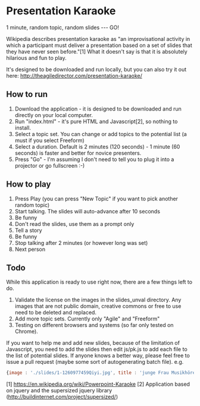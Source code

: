 # Presentation Karaoke
1 minute, random topic, random slides --- GO!

Wikipedia describes presentation karaoke as "an improvisational activity in which a participant must deliver a presentation based on a set of slides that they have never seen before."[1] What it doesn't say is that it is absolutely hilarious and fun to play.

It's designed to be downloaded and run locally, but you can also try it out here: http://theagiledirector.com/presentation-karaoke/

## How to run
1. Download the application - it is designed to be downloaded and run directly on your local computer. 
2. Run "index.html" - it's pure HTML and Javascript[2], so nothing to install. 
3. Select a topic set. You can change or add topics to the potential list (a must if you select Freeform)
4. Select a duration. Default is 2 minutes (120 seconds) - 1 minute (60 seconds) is faster and better for novice presenters. 
5. Press "Go" - I'm assuming I don't need to tell you to plug it into a projector or go fullscreen :-)

## How to play
1. Press Play (you can press "New Topic" if you want to pick another random topic)
2. Start talking. The slides will auto-advance after 10 seconds
3. Be funny
4. Don't read the slides, use them as a prompt only
5. Tell a story
6. Be funny
7. Stop talking after 2 minutes (or however long was set)
8. Next person

## Todo
While this application is ready to use right now, there are a few things left to do. 

1. Validate the license on the images in the slides_unval directory. Any images that are not public domain, creative commons or free to use need to be deleted and replaced. 
2. Add more topic sets. Currently only "Agile" and "Freeform"
3. Testing on different browsers and systems (so far only tested on Chrome). 

If you want to help me and add new slides, because of the limitation of Javascript, you need to add the slides then edit js/pk.js to add each file to the list of potential slides. If anyone knows a better way, please feel free to issue a pull request (maybe some sort of autogenerating batch file). e.g.

```javascript
{image : './slides/1-1260977459Qiyi.jpg', title : 'junge Frau Musikhören mit Kopfhörern  - Image Credit: Petr Kratochvil (public domain)', url : 'http://www.publicdomainpictures.net/view-image.php?image=4860&picture=musik-horen&large=1'},
```
 
[1] https://en.wikipedia.org/wiki/Powerpoint-Karaoke
[2] Application based on jquery and the supersized jquery library (http://buildinternet.com/project/supersized/) 
